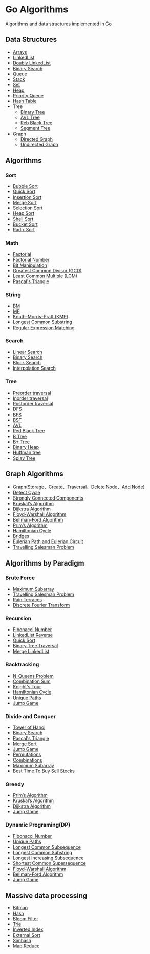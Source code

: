 # Go Algorithms
Algorithms and data structures implemented in Go

## Data Structures
  * [Arrays]()
  * [LinkedList]()
  * [Doubly LinkedList]()
  * [Binary Search]()
  * [Queue]()
  * [Stack](./stack/sorted_stack.go)
  * [Set]()
  * [Heap]()
  * [Priority Queue]()
  * [Hash Table]()
  * Tree
    * [Binary Tree]()
    * [AVL Tree]()
    * [Reb Black Tree]()
    * [Segment Tree]()
  * Graph
    * [Directed Graph]()
    * [Undirected Graph]()


## Algorithms

### Sort
  * [Bubble Sort](./sort/bubble-sort/bubble_sort.go)
  * [Quick Sort](./sort/quick-sort/quick_sort_in_place.go)
  * [Insertion Sort](./sort/insert-sort/insert_sort.go)
  * [Merge Sort](./sort/merge-sort/merge_sort.go)
  * [Selection Sort](./sort/select-sort/select_sort.go)
  * [Heap Sort]()
  * [Shell Sort]()
  * [Bucket Sort]()
  * [Radix Sort]()

### Math
  * [Factorial]()
  * [Factorial Number]()
  * [Bit Manipulation]()
  * [Greatest Common Divisor (GCD)]()
  * [Least Common Multiple (LCM)]()
  * [Pascal's Triangle]()

### String
  * [BM]()
  * [MF]()
  * [Knuth–Morris–Pratt (KMP)]()
  * [Longest Common Substring]()
  * [Regular Expression Matching]()

### Search
  * [Linear Search]()
  * [Binary Search](./binarysearch/bs.go)
  * [Block Search]()
  * [Interpolation Search]()

### Tree
  * [Preorder traversal]()
  * [Inorder traversal]()
  * [Postorder traversal]()
  * [DFS]()
  * [BFS]()
  * [BST]()
  * [AVL]()
  * [Red Black Tree]()
  * [B Tree]()
  * [B+ Tree]()
  * [Binary Heap]()
  * [Huffman tree]()
  * [Splay Tree]()

## Graph Algorithms
  * [Graph(Storage、Create、Traversal、Delete Node、Add Node)]()
  * [Detect Cycle]()
  * [Strongly Connected Components]()
  * [Kruskal’s Algorithm]()
  * [Dijkstra Algorithm]()
  * [Floyd-Warshall Algorithm ]()
  * [Bellman-Ford Algorithm ]()
  * [Prim’s Algorithm]()
  * [Hamiltonian Cycle]()
  * [Bridges]()
  * [Eulerian Path and Eulerian Circuit]()
  * [Travelling Salesman Problem]()

## Algorithms by Paradigm

### Brute Force
  * [Maximum Subarray]()
  * [Travelling Salesman Problem]()
  * [Rain Terraces]()
  * [Discrete Fourier Transform ]()

### Recursion
  * [Fibonacci Number]()
  * [LinkedList Reverse]()
  * [Quick Sort]()
  * [Binary Tree Traversal]()
  * [Merge LinkedList]()
### Backtracking
  * [N-Queens Problem]()
  * [Combination Sum]()
  * [Knight's Tour]()
  * [Hamiltonian Cycle ]()
  * [Unique Paths]()
  * [Jump Game]()


### Divide and Conquer
  * [Tower of Hanoi]()
  * [Binary Search]()
  * [Pascal's Triangle]()
  * [Merge Sort]()
  * [Jump Game]()
  * [Permutations]()
  * [Combinations]()
  * [Maximum Subarray]()
  * [Best Time To Buy Sell Stocks ]()

### Greedy
  * [Prim’s Algorithm]()
  * [Kruskal’s Algorithm ]()
  * [Dijkstra Algorithm]()
  * [Jump Game]()

### Dynamic Programing(DP)
  * [Fibonacci Number]()
  * [Unique Paths]()
  * [Longest Common Subsequence ]()
  * [Longest Common Substring]()
  * [Longest Increasing Subsequence]()
  * [Shortest Common Supersequence]()
  * [Floyd-Warshall Algorithm]()
  * [Bellman-Ford Algorithm ]()
  * [Jump Game]()

## Massive data processing
  * [Bitmap]()
  * [Hash]()
  * [Bloom Filter]()
  * [Trie]()
  * [Inverted Index]()
  * [External Sort]()
  * [Simhash]()
  * [Map Reduce]()